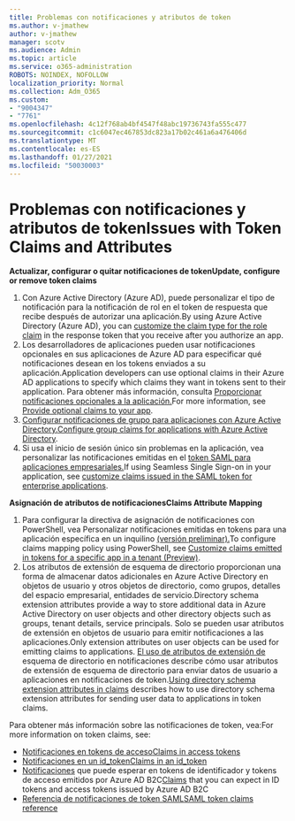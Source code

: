 ```yaml
---
title: Problemas con notificaciones y atributos de token
ms.author: v-jmathew
author: v-jmathew
manager: scotv
ms.audience: Admin
ms.topic: article
ms.service: o365-administration
ROBOTS: NOINDEX, NOFOLLOW
localization_priority: Normal
ms.collection: Adm_O365
ms.custom:
- "9004347"
- "7761"
ms.openlocfilehash: 4c12f768ab4bf4547f48abc19736743fa555c477
ms.sourcegitcommit: c1c6047ec467853dc823a17b02c461a6a476406d
ms.translationtype: MT
ms.contentlocale: es-ES
ms.lasthandoff: 01/27/2021
ms.locfileid: "50030003"
---
```

# <a name="issues-with-token-claims-and-attributes"></a><span data-ttu-id="1e4e8-102">Problemas con notificaciones y atributos de token</span><span class="sxs-lookup"><span data-stu-id="1e4e8-102">Issues with Token Claims and Attributes</span></span>

<span data-ttu-id="1e4e8-103">**Actualizar, configurar o quitar notificaciones de token**</span><span class="sxs-lookup"><span data-stu-id="1e4e8-103">**Update, configure or remove token claims**</span></span>

1. <span data-ttu-id="1e4e8-104">Con Azure Active Directory (Azure [](https://docs.microsoft.com/azure/active-directory/develop/active-directory-enterprise-app-role-management) AD), puede personalizar el tipo de notificación para la notificación de rol en el token de respuesta que recibe después de autorizar una aplicación.</span><span class="sxs-lookup"><span data-stu-id="1e4e8-104">By using Azure Active Directory (Azure AD), you can [customize the claim type for the role claim](https://docs.microsoft.com/azure/active-directory/develop/active-directory-enterprise-app-role-management) in the response token that you receive after you authorize an app.</span></span>
2. <span data-ttu-id="1e4e8-105">Los desarrolladores de aplicaciones pueden usar notificaciones opcionales en sus aplicaciones de Azure AD para especificar qué notificaciones desean en los tokens enviados a su aplicación.</span><span class="sxs-lookup"><span data-stu-id="1e4e8-105">Application developers can use optional claims in their Azure AD applications to specify which claims they want in tokens sent to their application.</span></span> <span data-ttu-id="1e4e8-106">Para obtener más información, consulta [Proporcionar notificaciones opcionales a la aplicación.](https://docs.microsoft.com/azure/active-directory/develop/active-directory-optional-claims)</span><span class="sxs-lookup"><span data-stu-id="1e4e8-106">For more information, see [Provide optional claims to your app](https://docs.microsoft.com/azure/active-directory/develop/active-directory-optional-claims).</span></span>
3. <span data-ttu-id="1e4e8-107">[Configurar notificaciones de grupo para aplicaciones con Azure Active Directory.](https://docs.microsoft.com/azure/active-directory/hybrid/how-to-connect-fed-group-claims)</span><span class="sxs-lookup"><span data-stu-id="1e4e8-107">[Configure group claims for applications with Azure Active Directory](https://docs.microsoft.com/azure/active-directory/hybrid/how-to-connect-fed-group-claims).</span></span>
4. <span data-ttu-id="1e4e8-108">Si usa el inicio de sesión único sin problemas en la aplicación, vea personalizar las notificaciones emitidas en el [token SAML para aplicaciones empresariales.](https://docs.microsoft.com/azure/active-directory/develop/active-directory-saml-claims-customization)</span><span class="sxs-lookup"><span data-stu-id="1e4e8-108">If using Seamless Single Sign-on in your application, see [customize claims issued in the SAML token for enterprise applications](https://docs.microsoft.com/azure/active-directory/develop/active-directory-saml-claims-customization).</span></span>

<span data-ttu-id="1e4e8-109">**Asignación de atributos de notificaciones**</span><span class="sxs-lookup"><span data-stu-id="1e4e8-109">**Claims Attribute Mapping**</span></span>

1. <span data-ttu-id="1e4e8-110">Para configurar la directiva de asignación de notificaciones con PowerShell, vea Personalizar notificaciones emitidas en tokens para una aplicación específica en un inquilino [(versión preliminar).](https://docs.microsoft.com/azure/active-directory/develop/active-directory-claims-mapping)</span><span class="sxs-lookup"><span data-stu-id="1e4e8-110">To configure claims mapping policy using PowerShell, see [Customize claims emitted in tokens for a specific app in a tenant (Preview)](https://docs.microsoft.com/azure/active-directory/develop/active-directory-claims-mapping).</span></span>
2. <span data-ttu-id="1e4e8-111">Los atributos de extensión de esquema de directorio proporcionan una forma de almacenar datos adicionales en Azure Active Directory en objetos de usuario y otros objetos de directorio, como grupos, detalles del espacio empresarial, entidades de servicio.</span><span class="sxs-lookup"><span data-stu-id="1e4e8-111">Directory schema extension attributes provide a way to store additional data in Azure Active Directory on user objects and other directory objects such as groups, tenant details, service principals.</span></span> <span data-ttu-id="1e4e8-112">Solo se pueden usar atributos de extensión en objetos de usuario para emitir notificaciones a las aplicaciones.</span><span class="sxs-lookup"><span data-stu-id="1e4e8-112">Only extension attributes on user objects can be used for emitting claims to applications.</span></span> <span data-ttu-id="1e4e8-113">[El uso de atributos de extensión de](https://docs.microsoft.com/azure/active-directory/develop/active-directory-schema-extensions) esquema de directorio en notificaciones describe cómo usar atributos de extensión de esquema de directorio para enviar datos de usuario a aplicaciones en notificaciones de token.</span><span class="sxs-lookup"><span data-stu-id="1e4e8-113">[Using directory schema extension attributes in claims](https://docs.microsoft.com/azure/active-directory/develop/active-directory-schema-extensions) describes how to use directory schema extension attributes for sending user data to applications in token claims.</span></span>

<span data-ttu-id="1e4e8-114">Para obtener más información sobre las notificaciones de token, vea:</span><span class="sxs-lookup"><span data-stu-id="1e4e8-114">For more information on token claims, see:</span></span>

- [<span data-ttu-id="1e4e8-115">Notificaciones en tokens de acceso</span><span class="sxs-lookup"><span data-stu-id="1e4e8-115">Claims in access tokens</span></span>](https://docs.microsoft.com/azure/active-directory/develop/access-tokens#claims-in-access-tokens)
- [<span data-ttu-id="1e4e8-116">Notificaciones en un id_token</span><span class="sxs-lookup"><span data-stu-id="1e4e8-116">Claims in an id_token</span></span>](https://docs.microsoft.com/azure/active-directory/develop/id-tokens#claims-in-an-id_token)
- <span data-ttu-id="1e4e8-117">[Notificaciones](https://docs.microsoft.com/azure/active-directory-b2c/tokens-overview#claims) que puede esperar en tokens de identificador y tokens de acceso emitidos por Azure AD B2C</span><span class="sxs-lookup"><span data-stu-id="1e4e8-117">[Claims](https://docs.microsoft.com/azure/active-directory-b2c/tokens-overview#claims) that you can expect in ID tokens and access tokens issued by Azure AD B2C</span></span>
- [<span data-ttu-id="1e4e8-118">Referencia de notificaciones de token SAML</span><span class="sxs-lookup"><span data-stu-id="1e4e8-118">SAML token claims reference</span></span>](https://docs.microsoft.com/azure/active-directory/develop/reference-saml-tokens)
